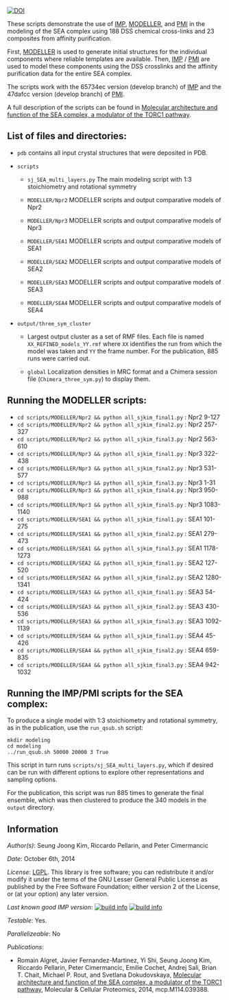 [![DOI](https://zenodo.org/badge/DOI/10.5281/zenodo.836910.svg)](https://doi.org/10.5281/zenodo.836910)

These scripts demonstrate the use of [IMP](https://integrativemodeling.org/),
[MODELLER](https://salilab.org/modeller), and
[PMI](https://github.com/salilab/pmi) in the modeling of the SEA complex using 188 DSS chemical cross-links and 23 composites from affinity purification.

First, [MODELLER](https://salilab.org/modeller) is used to generate
initial structures for the individual components where reliable templates are available. Then, [IMP](https://integrativemodeling.org/) / [PMI](https://github.com/salilab/pmi) are used to model these components using the DSS crosslinks and the affinity purification data for the entire SEA complex.

The scripts work with the 65734ec version (develop branch) of [IMP](https://integrativemodeling.org/) and the 47dafcc version (develop branch) of [PMI](https://github.com/salilab/pmi).

A full description of the scripts can be found in
[Molecular architecture and function of the SEA complex, a modulator of the TORC1 pathway](http://mcponline.org/content/early/2014/07/29/mcp.M114.039388).

## List of files and directories:

- `pdb`	contains all input crystal structures that were deposited in PDB.

- `scripts`
  - `sj_SEA_multi_layers.py`                   The main modeling script with 1:3 stoichiometry and rotational symmetry

  - `MODELLER/Npr2` MODELLER scripts and output comparative models of Npr2

  - `MODELLER/Npr3` MODELLER scripts and output comparative models of Npr3

  - `MODELLER/SEA1` MODELLER scripts and output comparative models of SEA1

  - `MODELLER/SEA2` MODELLER scripts and output comparative models of SEA2

  - `MODELLER/SEA3` MODELLER scripts and output comparative models of SEA3
  
  - `MODELLER/SEA4` MODELLER scripts and output comparative models of SEA4

- `output/three_sym_cluster`

  - Largest output cluster as a set of RMF files. Each file is named
    `XX_REFINED_models_YY.rmf` where `XX` identifies the run from which the
    model was taken and `YY` the frame number. For the publication, 885 runs
    were carried out.

  - `global` Localization densities in MRC format and a Chimera session file
    (`Chimera_three_sym.py`) to display them.

## Running the MODELLER scripts:
- `cd scripts/MODELLER/Npr2 && python all_sjkim_final1.py` : Npr2 9-127
- `cd scripts/MODELLER/Npr2 && python all_sjkim_final2.py` : Npr2 257-327
- `cd scripts/MODELLER/Npr2 && python all_sjkim_final3.py` : Npr2 563-610
- `cd scripts/MODELLER/Npr3 && python all_sjkim_final1.py` : Npr3 322-438
- `cd scripts/MODELLER/Npr3 && python all_sjkim_final2.py` : Npr3 531-577
- `cd scripts/MODELLER/Npr3 && python all_sjkim_final3.py` : Npr3 1-31
- `cd scripts/MODELLER/Npr3 && python all_sjkim_final4.py` : Npr3 950-988
- `cd scripts/MODELLER/Npr3 && python all_sjkim_final5.py` : Npr3 1083-1140
- `cd scripts/MODELLER/SEA1 && python all_sjkim_final1.py` : SEA1 101-275
- `cd scripts/MODELLER/SEA1 && python all_sjkim_final2.py` : SEA1 279-473
- `cd scripts/MODELLER/SEA1 && python all_sjkim_final3.py` : SEA1 1178-1273
- `cd scripts/MODELLER/SEA2 && python all_sjkim_final1.py` : SEA2 127-520
- `cd scripts/MODELLER/SEA2 && python all_sjkim_final2.py` : SEA2 1280-1341
- `cd scripts/MODELLER/SEA3 && python all_sjkim_final1.py` : SEA3 54-424
- `cd scripts/MODELLER/SEA3 && python all_sjkim_final2.py` : SEA3 430-536
- `cd scripts/MODELLER/SEA3 && python all_sjkim_final3.py` : SEA3 1092-1139
- `cd scripts/MODELLER/SEA4 && python all_sjkim_final1.py` : SEA4 45-426
- `cd scripts/MODELLER/SEA4 && python all_sjkim_final2.py` : SEA4 659-835
- `cd scripts/MODELLER/SEA4 && python all_sjkim_final3.py` : SEA4 942-1032


## Running the IMP/PMI scripts for the SEA complex:

To produce a single model with 1:3 stoichiometry and rotational
symmetry, as in the publication, use the `run_qsub.sh` script:

    mkdir modeling
    cd modeling
    ../run_qsub.sh 50000 20000 3 True

This script in turn runs `scripts/sj_SEA_multi_layers.py`, which if desired
can be run with different options to explore other representations and sampling
options.

For the publication, this script was run 885 times to generate the final
ensemble, which was then clustered to produce the 340 models in the `output`
directory.

## Information

_Author(s)_: Seung Joong Kim, Riccardo Pellarin, and Peter Cimermancic

_Date_: October 6th, 2014

_License_: [LGPL](http://www.gnu.org/licenses/old-licenses/lgpl-2.1.html).
This library is free software; you can redistribute it and/or
modify it under the terms of the GNU Lesser General Public
License as published by the Free Software Foundation; either
version 2 of the License, or (at your option) any later version.

_Last known good IMP version_: [![build info](https://integrativemodeling.org/systems/13/badge.svg?branch=master)](https://integrativemodeling.org/systems/) [![build info](https://integrativemodeling.org/systems/13/badge.svg?branch=develop)](https://integrativemodeling.org/systems/)

_Testable_: Yes.

_Parallelizeable_: No

_Publications_:
 - Romain Algret, Javier Fernandez-Martinez, Yi Shi, Seung Joong Kim, Riccardo Pellarin, Peter Cimermancic, Emilie Cochet, Andrej Sali, Brian T. Chait, Michael P. Rout, and Svetlana Dokudovskaya, [Molecular architecture and function of the SEA complex, a modulator of the TORC1 pathway](http://mcponline.org/content/early/2014/07/29/mcp.M114.039388), Molecular & Cellular Proteomics, 2014, mcp.M114.039388.
